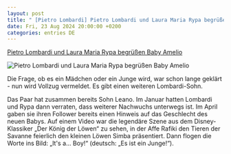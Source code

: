 ```yaml
---
layout: post
title: " [Pietro Lombardi] Pietro Lombardi und Laura Maria Rypa begrüßen Baby Amelio"
date: Fri, 23 Aug 2024 20:00:00 +0200
categories: entries DE
---
```

[Pietro Lombardi und Laura Maria Rypa begrüßen Baby Amelio](https://ga.de/news/nrw/pietro-lombardi-und-laura-maria-rypa-begruessen-baby-amelio_aid-118162301)

![Pietro Lombardi und Laura Maria Rypa begrüßen Baby Amelio](https://ga.de/imgs/93/2/1/0/4/0/7/1/4/1/tok_27b0c0034b7c766ebf72ac4e455829f7/w1200_h630_x867_y859_2xgxvvgvcj-v16-ax-s2048-6f4c50bf181b1fb5.jpeg)

Die Frage, ob es ein Mädchen oder ein Junge wird, war schon lange geklärt - nun wird Vollzug vermeldet. Es gibt einen weiteren Lombardi-Sohn.

Das Paar hat zusammen bereits Sohn Leano. Im Januar hatten Lombardi und Rypa dann verraten, dass weiterer Nachwuchs unterwegs ist. Im April gaben sie ihren Follower bereits einen Hinweis auf das Geschlecht des neuen Babys. Auf einem Video war die legendäre Szene aus dem Disney-Klassiker „Der König der Löwen“ zu sehen, in der Affe Rafiki den Tieren der Savanne feierlich den kleinen Löwen Simba präsentiert. Dann flogen die Worte ins Bild: „It's a... Boy!“ (deutsch: „Es ist ein Junge!“).

